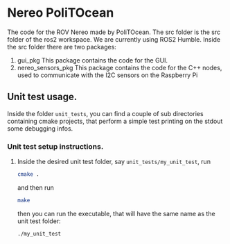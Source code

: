 # Nereo PoliTOcean
The code for the ROV Nereo made by PoliTOcean.
The src folder is the src folder of the ros2 workspace.
We are currently using ROS2 Humble.
Inside the src folder there are two packages:
1. gui_pkg
    This package contains the code for the GUI.
2. nereo_sensors_pkg
   This package contains the code for the C++ nodes, used to communicate with the I2C sensors on the Raspberry Pi
## Unit test usage.
Inside the folder ```unit_tests```, you can find a couple of sub directories containing cmake projects, that perform a simple test printing on the stdout some debugging infos.
### Unit test setup instructions.
1. Inside the desired unit test folder, say ```unit_tests/my_unit_test```, run 
   ```bash
   cmake .
   ```
   and then run
   ```bash
   make
   ```
   then you can run the executable, that will have the same name as the unit test folder:
   ```bash
   ./my_unit_test
   ```
